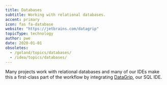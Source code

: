 ```yaml
---
title: Databases
subtitle: Working with relational databases.
accent: primary
icon: fas fa-database
website: "https://jetbrains.com/datagrip"
topicType: technology
author: pwe
date: 2020-01-01
obsoletes:
  - /goland/topics/databases/
  - /idea/topics/databases/
---
```


Many projects work with relational databases and many of our IDEs make
this a first-class part of the workflow by integrating
[DataGrip](https://www.jetbrains.com/datagrip/), our SQL IDE.
